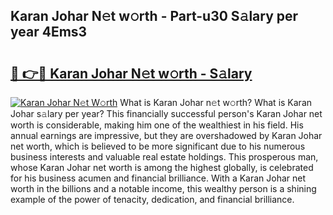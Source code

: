## Karan Johar N𝚎t w𝚘rth - Part-u30 S𝚊lary per year 4Ems3

# <h2><a href="http://gc2uun.nevu.top/?p=Karan+Johar">🔗 👉🔴 Karan Johar N𝚎t w𝚘rth - S𝚊lary</a></h2>

[![Karan Johar N𝚎t W𝚘rth](https://i.imgur.com/Oavwk0R.jpeg)](http://gc2uun.nevu.top/?p=Karan+Johar)
What is Karan Johar n𝚎t w𝚘rth? What is Karan Johar s𝚊lary per year?
This financially successful person's Karan Johar net worth is considerable, making him one of the wealthiest in his field. His annual earnings are impressive, but they are overshadowed by Karan Johar net worth, which is believed to be more significant due to his numerous business interests and valuable real estate holdings. This prosperous man, whose Karan Johar net worth is among the highest globally, is celebrated for his business acumen and financial brilliance. With a Karan Johar net worth in the billions and a notable income, this wealthy person is a shining example of the power of tenacity, dedication, and financial brilliance.
